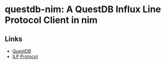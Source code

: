 # questdb-nim: A QuestDB Influx Line Protocol Client in nim

## Links
- [QuestDB](https://questdb.io/)
- [ILP Protocol](https://questdb.io/docs/reference/api/ilp/overview/)
